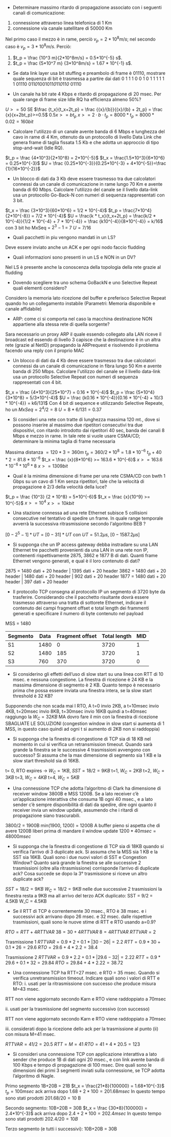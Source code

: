 - Determinare massimo ritardo di propagazione associato con i seguenti canali di comunicazione: 
1. connessione attraverso linea telefonica di 1 Km  
2. connessione via canale satellitare di 50000 Km 

Nel primo caso il mezzo è in rame, perciò $v_p = 2*10^8m/s$; 
nel secondo caso è $v_p = 3*10^8m/s$. 
Perciò: 
1. $t_p = \frac {10^3 m}{2*10^8m/s} = 0.5*10^{-5} s$.  
2. $t_p = \frac {5*10^7 m} {3*10^8m/s} = 1.67 * 10^{-1} s$.

- Se data link layer usa bit stuffing e preambolo di frame è 01110, mostrare quale sequenza di bit è trasmessa a partire dai dati 0 1 1 1 0 0 1 0 1 1 1 1 1 1
01110 011*0*1001011*0*11*0*11*0* 01110 

- Un canale ha bit rate 4 Kbps e ritardo di propagazione di 20 msec. Per quale range di frame size Idle RQ ha efficienza almeno 50%?

$U >=50$ SE $\frac {t_x}{t_x+2t_p} = \frac {{x}/{b}}{{x}/{b} + 2t_p} = \frac {x}{x+2bt_p}>=0.5$ 
$0.5x >=bt_p$
$x >= 2·b·t_p = 8000*t_p = 8000*0.02 = 160 bit$

- Calcolare l'utilizzo di un canale avente banda di 6 Mbps e lunghezza del cavo in rame di 4 Km, ottenuto da un protocollo di livello Data Link che genera frame di taglia fissata 1.5 Kb e che adotta un approccio di tipo stop-and-wait (Idle RQ).

$t_p = \frac {4*10^3}{2*10^8} = 2*10^{-5}$
$t_x = \frac{1.5*10^3}{6*10^6} = 0.25*10^{-3}$
$U = \frac {0.25*10^{-3}}{0.25*10^{-3} + 4*10^{-5}}=\frac {1}{16*10^{-2}}$

- Un blocco di dati da 3 Kb deve essere trasmesso tra due calcolatori connessi da un canale di comunicazione in rame lungo 70 Km e avente banda di 60 Mbps. Calcolare l'utilizzo del canale se il livello data-link usa un protocollo Go-Back-N con numeri di sequenza rappresentati con 3 bit.

$t_x = \frac {3*10^3}{60*10^6} = 1/2 * 10^{-4}$
$t_p = \frac{7*10^4}{2*10^{-8}} = 7/2 * 10^{-4}$
$U = \frac{k * t_x}{t_x+2t_p} = \frac{k/2 * 10^{-4}}{1/2 * 10^{-4} + 7 * 10^{-4}} = \frac {k10^{-4}}{8*10^{-4}} = k/16$
con 3 bit ho MxSeq = $2^3 -1$ = 7
$U = 7/16$

- Quali pacchetti in piu vengono mandati in un LS? 

Deve essere inviato anche un ACK e per ogni nodo faccio fludding

- Quali informazioni sono presenti in un LS e NON in un DV? 

Nel LS è presente anche la conoscenza della topologia della rete grazie al fludding

- Dovendo scegliere tra uno schema GoBackN e uno Selective Repeat quali elementi considero? 

Considero la memoria lato ricezione del buffer e preferisco Selective Repeat quando ho un collegamento instabile (Parametri: Memoria disponibile e canale affidabile)

- ARP: come ci si comporta nel caso la macchina destinazione NON appartiene alla stessa rete di quella sorgente? 

Sara necessario un proxy ARP il quale essendo collegato alla LAN riceve il broadcast ed essendo di livello 3 capisce che la destinazione è in un altra rete (grazie al NetID) propagando la ARPrequest e risolvendo il problema facendo una reply con il proprio MAC

- Un blocco di dati da 4 Kb deve essere trasmesso tra due calcolatori connessi da un canale di comunicazione in fibra lungo 50 Km e avente banda di 250 Mbps. Calcolare l'utilizzo del canale se il livello data-link usa un protocollo Selective Repeat con numeri di sequenza rappresentati con 4 bit.

$t_x = \frac {4*10^3}{25*10^7} = 0.16 * 10^{-4}$
$t_p = \frac {5*10^4}{3*10^8} = 5/3*10^{-4}$
$U = \frac {k0.16 * 10^{-4}}{0.16 * 10^{-4} + 10/3 * 10^{-4}} = k6/131$
Con 4 bit di sequence e utilizzando Selective Repeate, ho un $MxSeq = 2^4/2 = 8$
$U = 8*6/131 =0.37$ 

- Si consideri una rete con tratte di lunghezza massima 120 mt., dove si possono inserire al massimo due ripetitori consecutivi tra due dispositivi, con ritardo introdotto dai ripetitori 40 sec, banda dei canali 8 Mbps e mezzo in rame. In tale rete si vuole usare CSMA/CD; determinare la minima taglia di frame necessaria

Massima distanza $= 120 * 3 = 360m$
$t_p = 360/2*10^8 = 1.8 * 10^{-6}$
$t_p + 40*2 = 81.8  * 10^{-6}$
$t_x = \frac {x}{8*10^6} >= 163.6 * 10^{-6}$
$x >= 163.6 * 10^{-6} * 10^6 * 8$
$x >= 1309 bit$

- Qual è la minima dimensione di frame per una rete CSMA/CD con bwth 1 Gbps su un cavo di 1 Km senza ripetitori, tale che la velocità di propagazione è 2/3 della velocità della luce?

$t_p = \frac {10^3} {2 * 10^8} = 5*10^{-6}$
$t_x = \frac {x}{10^9} >= 10^{-5}$
$x >= 10^4$
$x >= 10kbit$

- Una stazione connessa ad una rete Ethernet subisce 5 collisioni consecutive nel tentativo di spedire un frame. In quale range temporale avverrà la successiva ritrasmissione secondo l'algoritmo BEB ?

$[0 - 2^5-1]*UT = [0-31]*UT$
con $UT = 51.2\mu s$, $[0 - 1587.2 \mu s]$

- Si supponga che un IP access gateway debba instradare su una LAN Ethernet tre pacchetti provenienti da una LAN in una rete non IP, contenenti rispettivamente 2875, 3862 e 1877 B di dati. Quanti frame Ethernet vengono generati, e qual è il loro contenuto di dati?

2875 = 1480 dati + 20 header | 1395 dati + 20 header
3862 = 1480 dati + 20 header | 1480 dati + 20 header | 902 dati + 20 header
1877 = 1480 dati + 20 header | 397 dati + 20 header

- Il protocollo TCP consegna al protocollo IP un segmento di 3720 byte da trasferire. Considerando che il pacchetto risultante dovrà essere trasmesso attraverso una tratta di sottorete Ethernet, indicare il contenuto dei campi fragment offset e total length dei frammenti generati e specificare il numero di byte contenuto nel payload

MSS = 1480

| Segmento | Data | Fragment offset | Total length | MID |
| ---- | ---- | ---- | ---- | ---- |
| S1 | 1480 | 0 | 3720 | 1 |
| S2 | 1480 | 185 | 3720 | 1 |
| S3 | 760 | 370 | 3720 | 0 |

- Si considerino gli effetti dell’uso di slow start su una linea con RTT di 10 msec. e nessuna congestione. La finestra di ricezione è 24 KB e la massima dimensione di segmento è 2 KB. Quanto tempo è necessario prima che possa essere inviata una finestra intera, se la slow start threshold è 32 KB?

Supponendo che non scada mai l RTO, A t=0 invio 2KB, a t=10msec invio 4KB, t=20msec invio 8KB, t=30msec invio 16KB quindi a t=40msec raggiungo la $W_C = 32KB$ MA dovro fare il min con la finestra di ricezione
SBAGLIATE LE SOLUZIONI (congestion window in slow start si aumenta di 1 MSS, in questo caso quindi ad ogni t si aumento di 2KB non si raddoppia)

- Si supponga che la finestra di congestione di TCP sia di 18 KB nel momento in cui si verifica un retransmission timeout. Quando sarà grande la finestra se le successive 4 trasmissioni avvengono con successo? Si assuma che la max dimensione di segmento sia 1 KB e la slow start threshold sia di 16KB.

t= 0, RTO expires -> $W_C = 1KB$, $SST = 18/2 = 9KB$
t=1, $W_C = 2KB$
t=2, $W_C = 3KB$
t=3, $W_C = 4KB$
t=4, $W_C = 5KB$

- Una connessione TCP che adotta l’algoritmo di Clark ha dimensione di receiver window 3800B e MSS 1200B. Se a lato receiver c’è un’applicazione interattiva che consuma 1B ogni 40 msec., e a lato sender c’è sempre disponibilità di dati da spedire, dire ogni quanto il receiver invia un window update, assumendo che i ritardi di propagazione siano trascurabili.

3800/2 = 1900B
min(1900, 1200) = 1200B
A buffer pieno si aspetta che di avere 1200B liberi prima di mandare il window update
$1200*40msec = 48000msec$

- Si supponga che la finestra di congestione di TCP sia di 18KB quando si verifica l’arrivo di 3 duplicate ack. Si assuma che la MSS sia 1 KB e la SST sia 16KB. Quali sono i due nuovi valori di SST e Congestion Window? Quanto sarà grande la finestra se alle successive 2 trasmissioni (oltre alla ritrasmissione) corrisponde l’arrivo di duplicate ack? Cosa succede se dopo la 3° trasmissione si riceve un altro duplicate ack?

$SST = 18/2 = 9KB$
$W_C  = 18/ 2 = 9KB$
nelle due successive 2 trasmissioni la finestra resta a 9KB ma all arrivo del terzo ACK duplicato:
SST = 9/2 = 4.5KB
W_C = 4.5KB

- Se il RTT di TCP è correntemente 30 msec., RTO è 38 msec. e i successivi ack arrivano dopo 26 msec. e 32 msec. dalle rispettive trasmissioni, quali sono le nuove stime di RTT e RTO usando a=0.9?

$RTO = RTT + 4RTTVAR$
$38 = 30 + 4RTTVAR$
$8 = 4RTTVAR$
$RTTVAR = 2$

Trasmissione 1
$RTTVAR = 0.9 * 2 + 0.1 * |30-26| = 2.2$
$RTT = 0.9 * 30 + 0.1 * 26 = 29.6$
$RTO = 29.6+4*2.2 = 38.4$

Trasmissione 2
$RTTVAR = 0.9 * 2.2 + 0.1 * | 29.6 - 32| = 2.22$
$RTT = 0.9 * 29.6 + 0.1 * 32 = 29.84$
$RTO = 29.84+4*2.22 = 38.72$

- Una connessione TCP ha RTT=27 msec. e RTO = 35 msec. Quando si verifica unretransmission timeout. Indicare quali sono i valori di RTT e RTO:
i. usati per la ritrasmissione con successo che produce misura M=43 msec.

RTT non viene aggiornato secondo Karn e RTO viene raddoppiato a 70msec

ii. usati per la trasmissione del segmento successivo (con successo)

RTT non viene aggiornato secondo Karn e RTO viene raddoppiato a 70msec

iii. considerati dopo la ricezione dello ack per la trasmissione al punto (ii) con misura M=41
msec.

$RTTVAR = 41/2 = 20.5$
$RTT = M = 41$
$RTO = 41+4*20.5 = 123$

- Si consideri una connessione TCP con applicazione interattiva a lato sender che produce 1B di dati ogni 20 msec., e con link avente banda di 100 Kbps e tempo di propagazione di 100 msec. Dire quali sono le dimensioni dei primi 3 segmenti inviati sulla connessione, se TCP adotta l’algoritmo di Nagle.

Primo segmento 1B+20B = 21B
$t_x = \frac{21*8}{100000} = 1.68*10^{-3}$
$t_p= 100msec$
ack arriva dopo $1.68+2* 100 = 201.68msec$
In questo tempo sono stati prodotti $201.68/20 = 10$ B

Secondo segmento: 10B+20B = 30B
$t_x = \frac {30*8}{100000} = 2.4*10^{-3}$
ack arriva dopo $2.4 + 2*100 = 202.4msec$
In questo tempo sono stati prodotti $202.4/20 = 10B$

Terzo segmento (e tutti i successivi): 10B+20B = 30B